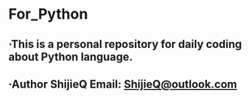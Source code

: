 # For_Python
## ·This is a personal repository for daily coding about Python language.
## ·Author ShijieQ  Email: ShijieQ@outlook.com

